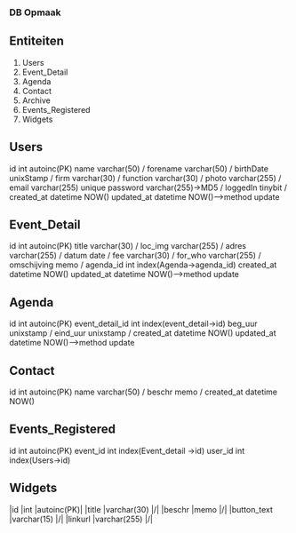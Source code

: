 ### DB Opmaak ###
## Entiteiten ##
1.  Users
2.  Event_Detail
3.  Agenda
4.  Contact
5.  Archive
6.  Events_Registered
7.  Widgets

## Users ##
id          int                 autoinc(PK)
name        varchar(50)         /
forename    varchar(50)         /
birthDate   unixStamp           /
firm        varchar(30)         /
function    varchar(30)         /
photo       varchar(255)        /
email       varchar(255)        unique
password    varchar(255)->MD5   /
loggedIn    tinybit             /
created_at  datetime            NOW()
updated_at  datetime            NOW()-->method update

## Event_Detail ##
id          int                 autoinc(PK)
title       varchar(30)         /
loc_img     varchar(255)        /
adres       varchar(255)        /
datum       date                /
fee         varchar(30)         /
for_who     varchar(255)        /     
omschijving memo                /
agenda_id   int                 index(Agenda->agenda_id)
created_at  datetime            NOW()
updated_at  datetime            NOW()-->method update

## Agenda ##
id                  int                 autoinc(PK)
event_detail_id     int                 index(event_detail->id)
beg_uur             unixstamp           /
eind_uur            unixstamp           /
created_at          datetime            NOW()
updated_at          datetime            NOW()-->method update

## Contact ##
id          int             autoinc(PK)
name        varchar(50)     /
beschr      memo            /
created_at  datetime        NOW()

## Events_Registered ##
id          int     autoinc(PK)
event_id    int     index(Event_detail ->id)
user_id     int     index(Users->id)

## Widgets ##
|id          |int             |autoinc(PK)|
|title       |varchar(30)     |/|
|beschr      |memo            |/|
|button_text |varchar(15)     |/|
|linkurl     |varchar(255)    |/|